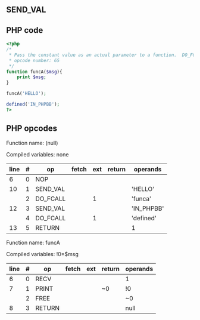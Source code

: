 SEND\_VAL
---------

PHP code
--------

``` php
<?php
/*
 * Pass the constant value as an actual parameter to a function.  DO_FCALL follows.
 * opcode number: 65
 */
function funcA($msg){
    print $msg;
}

funcA('HELLO');

defined('IN_PHPBB');
?>
```

PHP opcodes
-----------

Function name: (null)

Compiled variables: none

| line | \#  | op        | fetch | ext | return | operands    |
|------|-----|-----------|-------|-----|--------|-------------|
| 6    | 0   | NOP       |       |     |        |             |
| 10   | 1   | SEND\_VAL |       |     |        | 'HELLO'     |
|      | 2   | DO\_FCALL |       | 1   |        | 'funca'     |
| 12   | 3   | SEND\_VAL |       |     |        | 'IN\_PHPBB' |
|      | 4   | DO\_FCALL |       | 1   |        | 'defined'   |
| 13   | 5   | RETURN    |       |     |        | 1           |

Function name: funcA

Compiled variables: !0=$msg

| line | \#  | op     | fetch | ext | return | operands |
|------|-----|--------|-------|-----|--------|----------|
| 6    | 0   | RECV   |       |     |        | 1        |
| 7    | 1   | PRINT  |       |     | \~0    | !0       |
|      | 2   | FREE   |       |     |        | \~0      |
| 8    | 3   | RETURN |       |     |        | null     |
